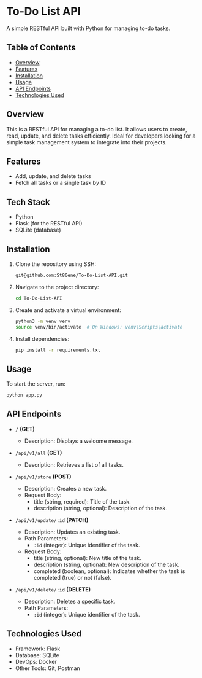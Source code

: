 # To-Do List API

A simple RESTful API built with Python for managing to-do tasks.

## Table of Contents

- [Overview](#overview)
- [Features](#features)
- [Installation](#installation)
- [Usage](#usage)
- [API Endpoints](#api-endpoints)
- [Technologies Used](#technologies-used)

## Overview

This is a RESTful API for managing a to-do list. It allows users to create, read, update, and delete tasks efficiently.
Ideal for developers looking for a simple task management system to integrate into their projects.

## Features

- Add, update, and delete tasks
- Fetch all tasks or a single task by ID

## Tech Stack

- Python
- Flask (for the RESTful API)
- SQLite (database)

## Installation

1. Clone the repository using SSH:

   ```bash
   git@github.com:St80ene/To-Do-List-API.git
   ```

2. Navigate to the project directory:

   ```bash
   cd To-Do-List-API
   ```

3. Create and activate a virtual environment:

   ```bash
   python3 -m venv venv
   source venv/bin/activate  # On Windows: venv\Scripts\activate
   ```

4. Install dependencies:

   ```bash
   pip install -r requirements.txt
   ```

## Usage

To start the server, run:

```bash
python app.py
```

## API Endpoints

- `/` **(GET)**

  - Description: Displays a welcome message.

- `/api/v1/all` **(GET)**

  - Description: Retrieves a list of all tasks.

- `/api/v1/store` **(POST)**

  - Description: Creates a new task.
  - Request Body:
    - title (string, required): Title of the task.
    - description (string, optional): Description of the task.

- `/api/v1/update/:id` **(PATCH)**

  - Description: Updates an existing task.
  - Path Parameters:
    - `:id` (integer): Unique identifier of the task.
  - Request Body:
    - title (string, optional): New title of the task.
    - description (string, optional): New description of the task.
    - completed (boolean, optional): Indicates whether the task is completed (true) or not (false).

- `/api/v1/delete/:id` **(DELETE)**

  - Description: Deletes a specific task.
  - Path Parameters:
    - `:id` (integer): Unique identifier of the task.

## Technologies Used

- Framework: Flask
- Database: SQLite
- DevOps: Docker
- Other Tools: Git, Postman
